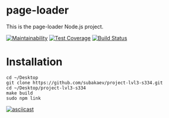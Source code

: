 # page-loader
This is the page-loader Node.js project.

[![Maintainability](https://api.codeclimate.com/v1/badges/0cd9e06df7f14f65d9cc/maintainability)](https://codeclimate.com/github/subakaev/project-lvl3-s334/maintainability)
[![Test Coverage](https://api.codeclimate.com/v1/badges/0cd9e06df7f14f65d9cc/test_coverage)](https://codeclimate.com/github/subakaev/project-lvl3-s334/test_coverage)
[![Build Status](https://travis-ci.org/subakaev/project-lvl3-s334.svg?branch=master)](https://travis-ci.org/subakaev/project-lvl3-s334)

# Installation

```
cd ~/Desktop
git clone https://github.com/subakaev/project-lvl3-s334.git
cd ~/Desktop/project-lvl3-s334
make build
sudo npm link
```

[![asciicast](https://asciinema.org/a/3iyffrTU2c6ZPF5CnyleGx7Hu.png)](https://asciinema.org/a/3iyffrTU2c6ZPF5CnyleGx7Hu)
